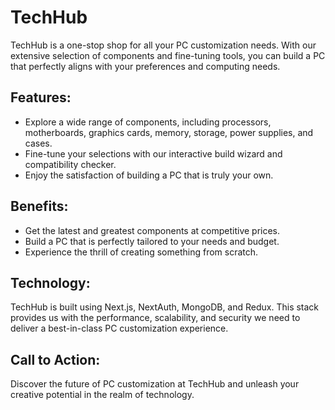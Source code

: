 # TechHub

TechHub is a one-stop shop for all your PC customization needs. With our extensive selection of components and fine-tuning tools, you can build a PC that perfectly aligns with your preferences and computing needs.

## Features:

- Explore a wide range of components, including processors, motherboards, graphics cards, memory, storage, power supplies, and cases.
- Fine-tune your selections with our interactive build wizard and compatibility checker.
- Enjoy the satisfaction of building a PC that is truly your own.

## Benefits:

- Get the latest and greatest components at competitive prices.
- Build a PC that is perfectly tailored to your needs and budget.
- Experience the thrill of creating something from scratch.

## Technology:

TechHub is built using Next.js, NextAuth, MongoDB, and Redux. This stack provides us with the performance, scalability, and security we need to deliver a best-in-class PC customization experience.

## Call to Action:

Discover the future of PC customization at TechHub and unleash your creative potential in the realm of technology.

